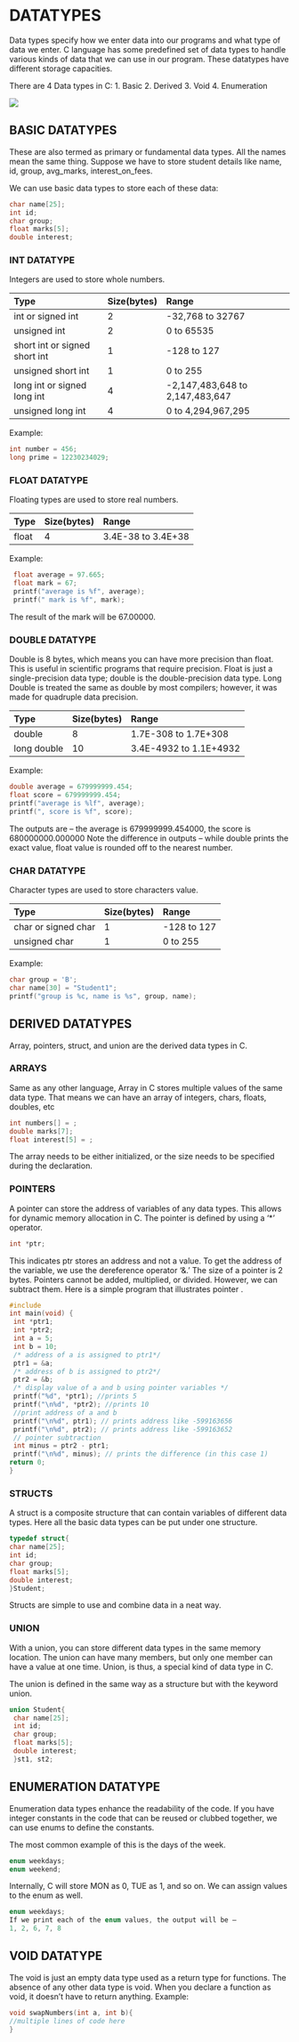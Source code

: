# DATATYPES

Data types specify how we enter data into our programs and what type of data we enter. C language has some predefined set of data types to handle various kinds of data that we can use in our program. These datatypes have different storage capacities.

There are 4 Data types in C: 1. Basic 2. Derived 3. Void 4. Enumeration

![](assets/datatypes_c.png)

## BASIC DATATYPES

These are also termed as primary or fundamental data types. All the names mean the same thing. Suppose we have to store student details like name, id, group, avg\_marks, interest\_on\_fees.

We can use basic data types to store each of these data:

```c
char name[25];
int id;
char group;
float marks[5];
double interest;
```

### INT DATATYPE

Integers are used to store whole numbers.

| Type | Size\(bytes\) | Range |
| :--- | :--- | :--- |
| int or signed int | 2 | -32,768 to 32767 |
| unsigned int | 2 | 0 to 65535 |
| short int or signed short int | 1 | -128 to 127 |
| unsigned short int | 1 | 0 to 255 |
| long int or signed long int | 4 | -2,147,483,648 to 2,147,483,647 |
| unsigned long int | 4 | 0 to 4,294,967,295 |

Example:

```c
int number = 456;
long prime = 12230234029;
```

### FLOAT DATATYPE

Floating types are used to store real numbers.

| Type | Size\(bytes\) | Range |
| :--- | :--- | :--- |
| float | 4 | 3.4E-38 to 3.4E+38 |

Example:

```c
 float average = 97.665;
 float mark = 67;
 printf("average is %f", average);
 printf(" mark is %f", mark);
```

The result of the mark will be 67.00000.

### DOUBLE DATATYPE

Double is 8 bytes, which means you can have more precision than float. This is useful in scientific programs that require precision. Float is just a single-precision data type; double is the double-precision data type. Long Double is treated the same as double by most compilers; however, it was made for quadruple data precision.

| Type | Size\(bytes\) | Range |
| :--- | :--- | :--- |
| double | 8 | 1.7E-308 to 1.7E+308 |
| long double | 10 | 3.4E-4932 to 1.1E+4932 |

Example:

```c
double average = 679999999.454;
float score = 679999999.454;
printf("average is %lf", average);
printf(", score is %f", score);
```

The outputs are – the average is 679999999.454000, the score is 680000000.000000 Note the difference in outputs – while double prints the exact value, float value is rounded off to the nearest number.

### CHAR DATATYPE

Character types are used to store characters value.

| Type | Size\(bytes\) | Range |
| :--- | :--- | :--- |
| char or signed char | 1 | -128 to 127 |
| unsigned char | 1 | 0 to 255 |

Example:

```c
char group = 'B';
char name[30] = "Student1";
printf("group is %c, name is %s", group, name);
```

## DERIVED DATATYPES

Array, pointers, struct, and union are the derived data types in C.

### ARRAYS

Same as any other language, Array in C stores multiple values of the same data type. That means we can have an array of integers, chars, floats, doubles, etc

```c
int numbers[] = ;
double marks[7];
float interest[5] = ;
```

The array needs to be either initialized, or the size needs to be specified during the declaration.

### POINTERS

A pointer can store the address of variables of any data types. This allows for dynamic memory allocation in C. The pointer is defined by using a ‘\*’ operator.

```c
int *ptr;
```

This indicates ptr stores an address and not a value. To get the address of the variable, we use the dereference operator ‘&.’ The size of a pointer is 2 bytes. Pointers cannot be added, multiplied, or divided. However, we can subtract them. Here is a simple program that illustrates pointer .

```c
#include 
int main(void) {
 int *ptr1;
 int *ptr2;
 int a = 5;
 int b = 10;
 /* address of a is assigned to ptr1*/
 ptr1 = &a;
 /* address of b is assigned to ptr2*/
 ptr2 = &b;
 /* display value of a and b using pointer variables */
 printf("%d", *ptr1); //prints 5
 printf("\n%d", *ptr2); //prints 10 
 //print address of a and b
 printf("\n%d", ptr1); // prints address like -599163656
 printf("\n%d", ptr2); // prints address like -599163652
 // pointer subtraction
 int minus = ptr2 - ptr1;
 printf("\n%d", minus); // prints the difference (in this case 1)
return 0;
}
```

### STRUCTS

A struct is a composite structure that can contain variables of different data types. Here all the basic data types can be put under one structure.

```c
typedef struct{
char name[25];
int id;
char group;
float marks[5];
double interest;
}Student;
```

Structs are simple to use and combine data in a neat way.

### UNION

With a union, you can store different data types in the same memory location. The union can have many members, but only one member can have a value at one time. Union, is thus, a special kind of data type in C.

The union is defined in the same way as a structure but with the keyword union.

```c
union Student{
 char name[25];
 int id;
 char group;
 float marks[5];
 double interest;
 }st1, st2;
```

## ENUMERATION DATATYPE

Enumeration data types enhance the readability of the code. If you have integer constants in the code that can be reused or clubbed together, we can use enums to define the constants.

The most common example of this is the days of the week.

```c
enum weekdays;
enum weekend;
```

Internally, C will store MON as 0, TUE as 1, and so on. We can assign values to the enum as well.

```c
enum weekdays;
If we print each of the enum values, the output will be –
1, 2, 6, 7, 8
```

## VOID DATATYPE

The void is just an empty data type used as a return type for functions. The absence of any other data type is void. When you declare a function as void, it doesn’t have to return anything. Example:

```c
void swapNumbers(int a, int b){
//multiple lines of code here
}
```

